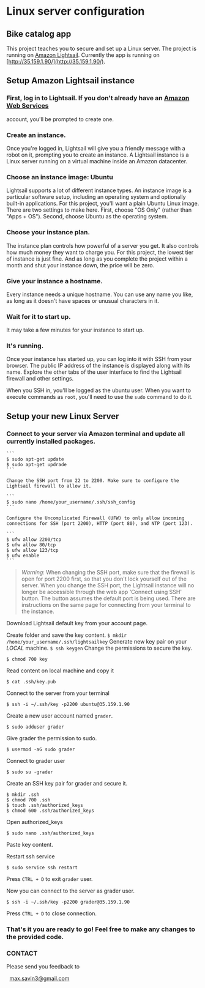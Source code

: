 # Linux server configuration

## Bike catalog app

This project teaches you to secure and set up a Linux server. 
The project is running on [Amazon Lightsail](https://portal.aws.amazon.com/billing/signup). 
Currently the app is running on [http://35.159.1.90/](http://35.159.1.90/).


## Setup Amazon Lightsail instance

### First, log in to Lightsail. If you don't already have an [Amazon Web Services]((https://portal.aws.amazon.com/billing/signup). ) 
account, you'll be prompted to create one.

### Create an instance.
Once you're logged in, Lightsail will give you a friendly message with a robot on it, prompting you to create an instance. 
A Lightsail instance is a Linux server running on a virtual machine inside an Amazon datacenter.


### Choose an instance image: Ubuntu
Lightsail supports a lot of different instance types. An instance image is a particular software setup, including an operating 
system and optionally built-in applications. For this project, you'll want a plain Ubuntu Linux image. There are two settings to make here. 
First, choose "OS Only" (rather than "Apps + OS"). Second, choose Ubuntu as the operating system.

	
### Choose your instance plan.
The instance plan controls how powerful of a server you get. It also controls how much money they want to charge you. For this project, 
the lowest tier of instance is just fine. And as long as you complete the project within a month and shut your instance down, the price will be zero.


### Give your instance a hostname.
Every instance needs a unique hostname. You can use any name you like, as long as it doesn't have spaces or unusual characters in it. 

### Wait for it to start up.
It may take a few minutes for your instance to start up.

### It's running.
Once your instance has started up, you can log into it with SSH from your browser.
The public IP address of the instance is displayed along with its name. Explore the other tabs of the user interface to find the 
Lightsail firewall and other settings. 

When you SSH in, you'll be logged as the ubuntu user. When you want to execute commands as `root`, you'll need to use the `sudo` command to do it.


## Setup your new Linux Server


### Connect to your server via Amazon terminal and update all currently installed packages.

	```
	$ sudo apt-get update
	$ sudo apt-get updrade
	```
	
	Change the SSH port from 22 to 2200. Make sure to configure the Lightsail firewall to allow it.
	
	```
	$ sudo nano /home/your_username/.ssh/ssh_config
	```
	
	Configure the Uncomplicated Firewall (UFW) to only allow incoming connections for SSH (port 2200), HTTP (port 80), and NTP (port 123).
	
	```
	$ ufw allow 2200/tcp
	$ ufw allow 80/tcp
	$ ufw allow 123/tcp
	$ ufw enable	
	```
	
> *Warning*: When changing the SSH port, make sure that the firewall is open for port 2200 first, so that you don't lock yourself out of the server. 
> When you change the SSH port, the Lightsail instance will no longer be accessible through the web app 'Connect using SSH' button. 
> The button assumes the default port is being used. There are instructions on the same page for connecting from your terminal to the instance. 

Download Lightsail default key from your account page.

Create folder and save the key content.
	```
	$ mkdir /home/your_username/.ssh/lightsailkey
	```
Generate new key pair on your *LOCAL* machine.
	```
	$ ssh keygen
	```
Change the permissions to secure the key.

	$ chmod 700 key
	
Read content on local machine and copy it

	$ cat .ssh/key.pub
	
Connect to the server from your terminal

	$ ssh -i ~/.ssh/key -p2200 ubuntu@35.159.1.90
	
Create a new user account named `grader`.

	$ sudo adduser grader
	
Give grader the permission to sudo.

	$ usermod -aG sudo grader
	
Connect to grader user

	$ sudo su -grader
	

Create an SSH key pair for grader and secure it.

	$ mkdir .ssh
	$ chmod 700 .ssh
	$ touch .ssh/authorized_keys
	$ chmod 600 .ssh/authorized_keys
	
Open authorized_keys

	$ sudo nano .ssh/authorized_keys
	
Paste key content.

Restart ssh service

	$ sudo service ssh restart

Press `CTRL + D` to exit `grader` user.

Now you can connect to the server as grader user.

	$ ssh -i ~/.ssh/key -p2200 grader@35.159.1.90
	
Press `CTRL + D` to close connection.

	










### That's it you are ready to go! Feel free to make any changes to the provided code.


### CONTACT

Please send you feedback to

  max.savin3@gmail.com
